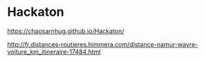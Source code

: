 # Hackaton
https://chaosarnhug.github.io/Hackaton/

http://fr.distances-routieres.himmera.com/distance-namur-wavre-voiture_km_itineraire-17484.html

